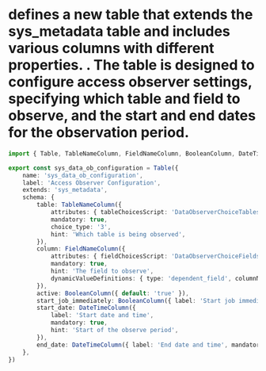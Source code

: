 # defines a new table that extends the sys_metadata table and includes various columns with different properties. . The table is designed to configure access observer settings, specifying which table and field to observe, and the start and end dates for the observation period.
```typescript
import { Table, TableNameColumn, FieldNameColumn, BooleanColumn, DateTimeColumn } from "@servicenow/sdk/core";

export const sys_data_ob_configuration = Table({
    name: 'sys_data_ob_configuration',
    label: 'Access Observer Configuration',
    extends: 'sys_metadata',
    schema: {
        table: TableNameColumn({
            attributes: { tableChoicesScript: 'DataObserverChoiceTables', show_table_names_on_label: true },
            mandatory: true,
            choice_type: '3',
            hint: 'Which table is being observed',
        }),
        column: FieldNameColumn({
            attributes: { fieldChoicesScript: 'DataObserverChoiceFields', show_field_names_on_label: true },
            mandatory: true,
            hint: 'The field to observe',
            dynamicValueDefinitions: { type: 'dependent_field', columnName: 'table' },
        }),
        active: BooleanColumn({ default: 'true' }),
        start_job_immediately: BooleanColumn({ label: 'Start job immediately', default: 'false' }),
        start_date: DateTimeColumn({
            label: 'Start date and time',
            mandatory: true,
            hint: 'Start of the observe period',
        }),
        end_date: DateTimeColumn({ label: 'End date and time', mandatory: true, hint: 'End of the observe period' }),
    },
})
```
